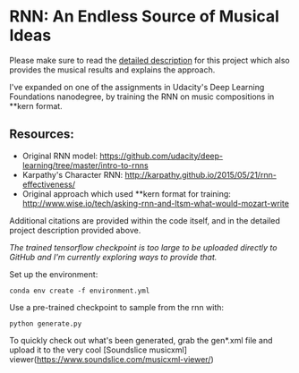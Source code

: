 # RNN: An Endless Source of Musical Ideas

Please make sure to read the [detailed description](http://vel9.com/variations/variations.html) for this project which also provides the musical results and explains the approach.

I've expanded on one of the assignments in Udacity's Deep Learning Foundations nanodegree, by training the RNN on music compositions in **kern format.

Resources: 
-----------
* Original RNN model: https://github.com/udacity/deep-learning/tree/master/intro-to-rnns
* Karpathy's Character RNN: http://karpathy.github.io/2015/05/21/rnn-effectiveness/ 
* Original approach which used **kern format for training: http://www.wise.io/tech/asking-rnn-and-ltsm-what-would-mozart-write

Additional citations are provided within the code itself, and in the detailed project description provided above.

*The trained tensorflow checkpoint is too large to be uploaded directly to GitHub and I'm currently exploring ways to provide that.*

Set up the environment:

```conda env create -f environment.yml```

Use a pre-trained checkpoint to sample from the rnn with: 

```python generate.py```

To quickly check out what's been generated, grab the gen*.xml file
and upload it to the very cool [Soundslice musicxml] viewer(https://www.soundslice.com/musicxml-viewer/) 
